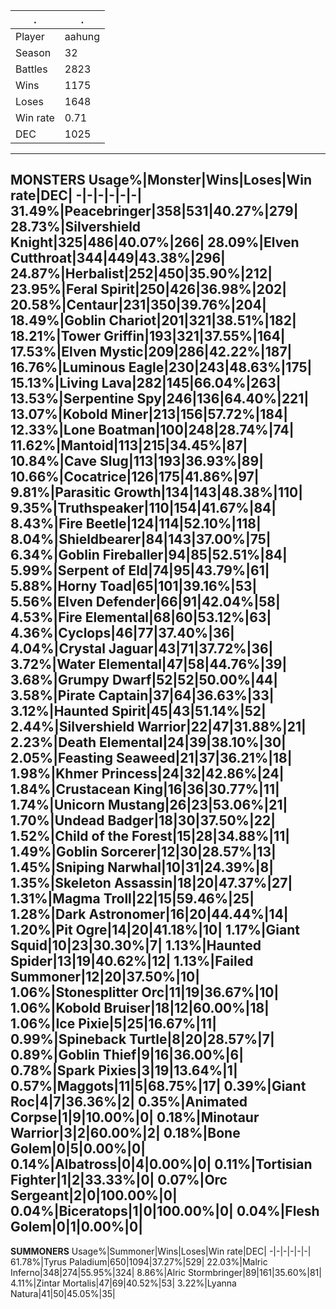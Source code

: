 .|.
-|-
Player|aahung
Season|32
Battles|2823
Wins|1175
Loses|1648
Win rate|0.71
DEC|1025
---
**MONSTERS**
Usage%|Monster|Wins|Loses|Win rate|DEC|
-|-|-|-|-|-|
31.49%|Peacebringer|358|531|40.27%|279|
28.73%|Silvershield Knight|325|486|40.07%|266|
28.09%|Elven Cutthroat|344|449|43.38%|296|
24.87%|**Herbalist**|252|450|**35.90%**|212|
23.95%|Feral Spirit|250|426|36.98%|202|
20.58%|Centaur|231|350|39.76%|204|
18.49%|**Goblin Chariot**|201|321|**38.51%**|182|
18.21%|**Tower Griffin**|193|321|**37.55%**|164|
17.53%|**Elven Mystic**|209|286|**42.22%**|187|
16.76%|**Luminous Eagle**|230|243|**48.63%**|175|
15.13%|**Living Lava**|282|145|**66.04%**|263|
13.53%|**Serpentine Spy**|246|136|**64.40%**|221|
13.07%|Kobold Miner|213|156|57.72%|184|
12.33%|**Lone Boatman**|100|248|**28.74%**|74|
11.62%|**Mantoid**|113|215|**34.45%**|87|
10.84%|**Cave Slug**|113|193|**36.93%**|89|
10.66%|Cocatrice|126|175|41.86%|97|
9.81%|**Parasitic Growth**|134|143|**48.38%**|110|
9.35%|**Truthspeaker**|110|154|**41.67%**|84|
8.43%|Fire Beetle|124|114|52.10%|118|
8.04%|**Shieldbearer**|84|143|**37.00%**|75|
6.34%|**Goblin Fireballer**|94|85|**52.51%**|84|
5.99%|**Serpent of Eld**|74|95|**43.79%**|61|
5.88%|**Horny Toad**|65|101|**39.16%**|53|
5.56%|**Elven Defender**|66|91|**42.04%**|58|
4.53%|**Fire Elemental**|68|60|**53.12%**|63|
4.36%|Cyclops|46|77|37.40%|36|
4.04%|**Crystal Jaguar**|43|71|**37.72%**|36|
3.72%|Water Elemental|47|58|44.76%|39|
3.68%|Grumpy Dwarf|52|52|50.00%|44|
3.58%|Pirate Captain|37|64|36.63%|33|
3.12%|Haunted Spirit|45|43|51.14%|52|
2.44%|Silvershield Warrior|22|47|31.88%|21|
2.23%|**Death Elemental**|24|39|**38.10%**|30|
2.05%|**Feasting Seaweed**|21|37|**36.21%**|18|
1.98%|**Khmer Princess**|24|32|**42.86%**|24|
1.84%|Crustacean King|16|36|30.77%|11|
1.74%|**Unicorn Mustang**|26|23|**53.06%**|21|
1.70%|**Undead Badger**|18|30|**37.50%**|22|
1.52%|**Child of the Forest**|15|28|**34.88%**|11|
1.49%|Goblin Sorcerer|12|30|28.57%|13|
1.45%|**Sniping Narwhal**|10|31|**24.39%**|8|
1.35%|Skeleton Assassin|18|20|47.37%|27|
1.31%|**Magma Troll**|22|15|**59.46%**|25|
1.28%|**Dark Astronomer**|16|20|**44.44%**|14|
1.20%|Pit Ogre|14|20|41.18%|10|
1.17%|**Giant Squid**|10|23|**30.30%**|7|
1.13%|Haunted Spider|13|19|40.62%|12|
1.13%|**Failed Summoner**|12|20|**37.50%**|10|
1.06%|Stonesplitter Orc|11|19|36.67%|10|
1.06%|**Kobold Bruiser**|18|12|**60.00%**|18|
1.06%|**Ice Pixie**|5|25|**16.67%**|11|
0.99%|Spineback Turtle|8|20|28.57%|7|
0.89%|**Goblin Thief**|9|16|**36.00%**|6|
0.78%|**Spark Pixies**|3|19|**13.64%**|1|
0.57%|**Maggots**|11|5|**68.75%**|17|
0.39%|Giant Roc|4|7|36.36%|2|
0.35%|Animated Corpse|1|9|10.00%|0|
0.18%|Minotaur Warrior|3|2|60.00%|2|
0.18%|**Bone Golem**|0|5|**0.00%**|0|
0.14%|**Albatross**|0|4|**0.00%**|0|
0.11%|**Tortisian Fighter**|1|2|**33.33%**|0|
0.07%|**Orc Sergeant**|2|0|**100.00%**|0|
0.04%|**Biceratops**|1|0|**100.00%**|0|
0.04%|Flesh Golem|0|1|0.00%|0|
---
**SUMMONERS**
Usage%|Summoner|Wins|Loses|Win rate|DEC|
-|-|-|-|-|-|
61.78%|Tyrus Paladium|650|1094|37.27%|529|
22.03%|Malric Inferno|348|274|55.95%|324|
8.86%|Alric Stormbringer|89|161|35.60%|81|
4.11%|Zintar Mortalis|47|69|40.52%|53|
3.22%|Lyanna Natura|41|50|45.05%|35|
